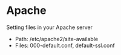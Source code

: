 # Apache

Setting files in your Apache server
+ Path: /etc/apache2/site-available
+ Files: 000-default.conf, default-ssl.conf

